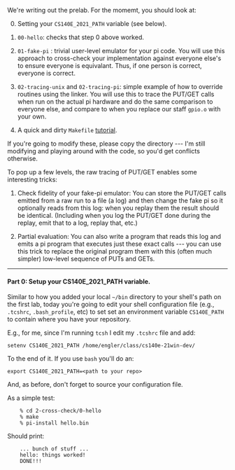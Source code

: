 We're writing out the prelab.  For the momemt, you should look at:
  
   0. Setting your `CS140E_2021_PATH` variable (see below).

   1. `00-hello`: checks that step 0 above worked.

   2. `01-fake-pi` : trivial user-level emulator for your pi code.
      You will use this approach to cross-check your implementation
      against everyone else's to ensure everyone is equivalant.  Thus,
      if one person is correct, everyone is correct.

   3. `02-tracing-unix` and `02-tracing-pi`: simple example of how to override
      routines using the linker.  You will use this to trace the PUT/GET
      calls when run on the actual pi hardware and do the same comparison
      to everyone else, and compare to when you replace our staff `gpio.o`
      with your own.

   4. A quick and dirty `Makefile` [tutorial](http://nuclear.mutantstargoat.com/articles/make/).

If you're going to modify these, please copy the directory --- I'm
still modifying and playing around with the code, so you'd get conflicts
otherwise.

To pop up a few levels, the raw tracing of PUT/GET enables some
interesting tricks:

  1. Check fidelity of your fake-pi emulator:  You can store the PUT/GET
     calls emitted from a raw run to a file (a log) and then change the
     fake pi so it optionally reads from this log: when you replay them
     the result should be identical.  (Including when you log the PUT/GET
     done during the replay, emit that to a log, replay that, etc.)

  2. Partial evaluation: You can also write a program that reads this
     log and emits a pi program that executes just these exact calls ---
     you can use this trick to replace the original program them with this
     (often much simpler) low-level sequence of PUTs and GETs.

-----------------------------------------------------------------
#### Part 0: Setup your  CS140E_2021_PATH variable.

Similar to how you added your local `~/bin` directory to your shell's path
on the first lab, today you're going to edit your shell configuration file
(e.g., `.tcshrc`, `.bash_profile`, etc) to set set an environment variable
`CS140E_PATH` to contain where you have your repository.

E.g., for me, since I'm running `tcsh` I edit my `.tcshrc` file and add:

    setenv CS140E_2021_PATH /home/engler/class/cs140e-21win-dev/

To the end of it.  If you use `bash` you'll do an:

    export CS140E_2021_PATH=<path to your repo>

And, as before, don't forget to source your configuration file.

As a simple test:

        % cd 2-cross-check/0-hello
        % make
        % pi-install hello.bin

Should print:

        ... bunch of stuff ...
        hello: things worked!
        DONE!!!

